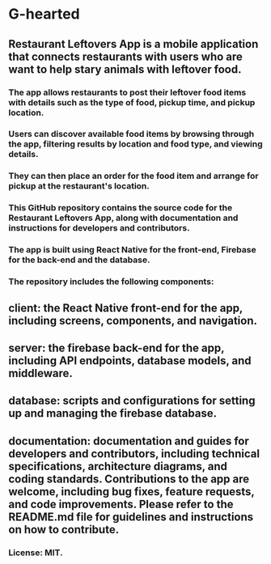 # G-hearted

## Restaurant Leftovers App is a mobile application that connects restaurants with users who are want to help stary animals with leftover food.

### The app allows restaurants to post their leftover food items with details such as the type of food, pickup time, and pickup location.

### Users can discover available food items by browsing through the app, filtering results by location and food type, and viewing details.

### They can then place an order for the food item and arrange for pickup at the restaurant's location.

### This GitHub repository contains the source code for the Restaurant Leftovers App, along with documentation and instructions for developers and contributors.

### The app is built using React Native for the front-end, Firebase for the back-end and the database.

### The repository includes the following components:

## client: the React Native front-end for the app, including screens, components, and navigation.

## server: the firebase back-end for the app, including API endpoints, database models, and middleware.

## database: scripts and configurations for setting up and managing the firebase database.

## documentation: documentation and guides for developers and contributors, including technical specifications, architecture diagrams, and coding standards. Contributions to the app are welcome, including bug fixes, feature requests, and code improvements. Please refer to the README.md file for guidelines and instructions on how to contribute.

### License: MIT.
